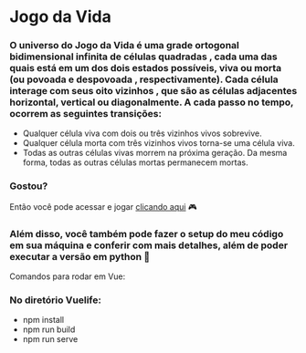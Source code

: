 # Jogo da Vida
### O universo do Jogo da Vida é uma grade ortogonal bidimensional infinita de células quadradas , cada uma das quais está em um dos dois estados possíveis, viva ou morta (ou povoada e despovoada , respectivamente). Cada célula interage com seus oito vizinhos , que são as células adjacentes horizontal, vertical ou diagonalmente. A cada passo no tempo, ocorrem as seguintes transições:
* Qualquer célula viva com dois ou três vizinhos vivos sobrevive.
* Qualquer célula morta com três vizinhos vivos torna-se uma célula viva.
* Todas as outras células vivas morrem na próxima geração. Da mesma forma, todas as outras células mortas permanecem mortas.

### Gostou?
Então você pode acessar e jogar [clicando aqui](https://edinaildo.github.io/game_of_life/) :video_game:

### Além disso, você também pode fazer o setup do meu código em sua máquina e conferir com mais detalhes, além de poder executar a versão em python :snake:
Comandos para rodar em Vue:
### No diretório Vuelife:
* npm install
* npm run build
* npm run serve
